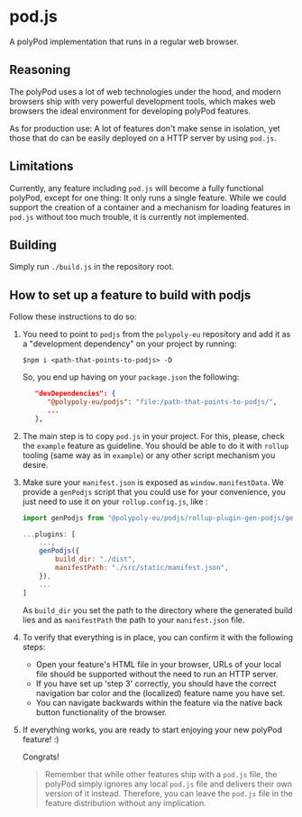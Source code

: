 # pod.js

A polyPod implementation that runs in a regular web browser.

## Reasoning

The polyPod uses a lot of web technologies under the hood, and modern
browsers ship with very powerful development tools, which makes web
browsers the ideal environment for developing polyPod features.

As for production use: A lot of features don't make sense in
isolation, yet those that do can be easily deployed on a HTTP server
by using `pod.js`.

## Limitations

Currently, any feature including `pod.js` will become a fully
functional polyPod, except for one thing: It only runs a single
feature. While we could support the creation of a container and a
mechanism for loading features in `pod.js` without too much trouble,
it is currently not implemented.

## Building

Simply run `./build.js` in the repository root.

## How to set up a feature to build with podjs

Follow these instructions to do so:

1.  You need to point to `podjs` from the `polypoly-eu` repository and
    add it as a "development dependency" on your project by running:

        $npm i <path-that-points-to-podjs> -D

    So, you end up having on your `package.json` the following:

    ```json
       "devDependencies": {
          "@polypoly-eu/podjs": "file:/path-that-points-to-podjs/",
          ...
       },

    ```

2.  The main step is to copy `pod.js` in your project. For this, please, check the `example` feature as guideline. You should be able to do it with `rollup` tooling (same way as in `example`) or any other script mechanism you desire.

3.  Make sure your `manifest.json` is exposed as `window.manifestData`.
    We provide a `genPodjs` script that you could use for your convenience, you just need to use it on your `rollup.config.js`, like :

    ```js
    import genPodjs from "@polypoly-eu/podjs/rollup-plugin-gen-podjs/genPodjs.js";

    ...plugins: [
        ...,
        genPodjs({
            build_dir: "./dist",
            manifestPath: "./src/static/manifest.json",
        }),
        ...
    ]
    ```
    As `build_dir` you set the path to the directory where the generated build lies and as `manifestPath` the path to your `manifest.json` file.

4.  To verify that everything is in place, you can confirm it with the following steps:

    -   Open your feature's HTML file in your browser, URLs of your local file should be supported without the need to run an HTTP server.
    -   If you have set up 'step 3' correctly, you should have the correct navigation bar color and the (localized) feature name you have set.
    -   You can navigate backwards within the feature via the native back button functionality of the browser.

5.  If everything works, you are ready to start enjoying your new polyPod feature! :)
   

    Congrats!


    > Remember that while other features ship with a `pod.js` file, the polyPod simply ignores any local `pod.js` file and delivers their own version of it instead. Therefore, you can leave the `pod.js` file in the feature distribution without any implication.
